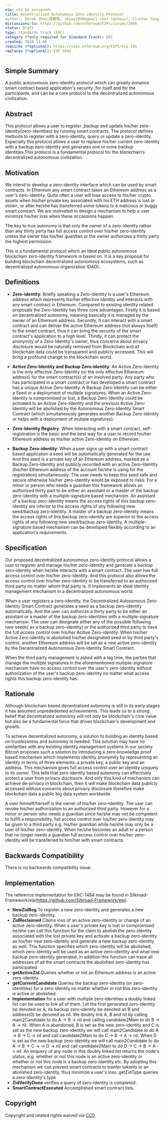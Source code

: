 ```yaml
---
eip: <to be assigned>
title: Decentralized Autonomous Zero-identity Protocol
author:, Derek Zhou(周朝晖, zhous1998@gmail.com) (@zhous); Clinton Tong(21239506@qq.com); Yuefei Tan(whtyfhas@gmail.com)</a>; 
discussions-to: https://github.com/ethereum/EIPs/issues/1666
status: Draft
type: Standards Track (ERC)
category (*only required for Standard Track): ERC
created: 2018-11-06
requires (*optional): https://eips.ethereum.org/EIPS/eip-191
replaces (*optional): EIP 1666
---
```


## Simple Summary
A public autonomous zero-identity protocol which can greatly enhance smart contract based application's security ,for itself and for the participants, and can be a core protocol to the decentralized autonomous civilization. 

## Abstract
This protocol allows a user to register ,backup and update his/her zero-identity(zero-identities) by running smart contracts. The protocol defines methods to register with a zero-identity, query or update a zero-identity. Especially this protocol allows a user to replace his/her current zero-identity with a backup zero-identity and generates one or more backup identities.This protocol is a fundamental protocol for the blockchain‘s decentralized autonomous civilization.

## Motivation
We intend to develop a zero-identity interface which can be used by smart contracts. In Ethereum any smart contract takes an Ethereum address as a user's zero-identity. Quite often a user will lose access to his/her crypto assets when his/her private key associated with his ETH address is lost or stolen, or after he/she has transferred some tokens to a malicious or buggy smart contract. We are motivated to design a mechanism to help a user minimize his/her loss when these occassions happen.

The key to true autonomy is that only the owner of a zero-identity rather than any thirty party has full access control over his/her zero-identity unless the owner has his/her guardian or the owner authorizes a thirty party the highest permission. 

This is a fundamental protocol which an ideal public autonomous blockchain zero-identity framework is based on. It is a key proposal for building blockchain decentralized autonomous ecosystems, such as decentralized autonomous organization (DAO).

## Definitions
* **Zero-identity**: Briefly speaking a Zero-Identity is a user's Ethereum address which represents his/her effective identity and interacts with any smart contract in Ethereum. Compared to existing identity related proposals the Zero-Identity has three core advantages. Firstly it is based on decentralized autonomy, meaning basically it is managed by the owner of an Ethereum address. Secondly, It can interact with a smart contract and can deliver the active Ethereum address (not always itself) to the smart contract, thus it can bring the security of the smart contract's application to a high level. Thirdly, it can protect the anonymity of a Zero-Identity's owner, thus concerns about privacy disclosure would be naturally removed from Blockchain and all blockchain data could be transparent and publicly accessed. This will bring a profound change to the blockchain world.

* **Active Zero-Identity and Backup Zero-Identity**: An Active Zero-Identity is the only effective Zero-Identity (or the only effective Ethereum address) for the smart contract(s) of an involved party. Any party who has participated in a smart contract or has developed a smart contract has a unique Active Zero-Identity. A Backup Zero-Identity can be either a Seed or a deployment of multiple signatures. When an Active Zero-Identity is compromised or lost, a Backup Zero-Identity could be activated to an Active Zero-Identity and the previous Active Zero-Identity will be abolished by the Autonomous Zero-Identity Smart Contract (which simultaneously generates another Backup Zero-identity or helps with a deployment of mutiple signatures).  

* **Zero-Identity Registry**: When interacting with a smart contract, self-registration is the basic and the best way for a user to record his/her Ethereum address as his/her active Zero-identity on Ethereum.

* **Backup Zero-identity**: When a user signs up with a smart contract based application a seed will be automatically generated for the use. And this seed is a private key of an Ethereum address, marked as a Backup Zero-Identity and publicly recorded with an active Zero-Identity (his/her Ethereum address of the account he/she is using for the registration) simultaneously. The user needs to keep this seed safe and secure otherwise his/her zero-identity would be exposed to risks. For a minor or person who needs a guardian this framework allows an authorized thirty part to be either an assistant or a master of the backup zero-identity with a multiple-signature based mechanism. An assistant of a backup zero-identity means the access rights of this backup zero-identity are inferior to the access rights of any following new seed/backup zero-identity. A master of a backup zero-identity means the access rights of this backup zero-identity are superior to the access rights of any following new seed/backup zero-identity. A multiple-signature based mechanism can be developed flexibly according to an application's requirements.

## Specification
Our proposed decentralized autonomous zero-identity protocol allows a user to register and manage his/her zero-identity and generate a backup zero-identity when he/she interacts with a smart contract. The user has full access control over his/her zero-identity. And this protocol also allows the access control over his/her zero-identity to be transferred to an authorized third party no matter whom that party is. It implements an ideal identity management mechanism in a decentralized autonomous world. 

When a user registers a zero-identity, the Decentralized Autonomous Zero-Identity Smart Contract generates a seed as a backup zero-identity automatically. And the user can authorize a thirty party to be either an assistant or a master of the backup zero-identities with a multiple-signature mechanism. The user can designate either any of the possible following new seeds( as a backup zero-identity) or the authorized third party to have the full access control over his/her Acitive Zero-identity. When his/her Active Zero-identity is abolished his/her designated seed or by third party's control, another Ethereum address will be set as a new active zero-identity by the Decentralized Autonomous Zero-Identity Smart Contract.

When the third party management is asked with a lag time, the parties that manage the multiple signatures in the aforementioned multiple-signature mechanism have no access control over the user's zero-identity without authorization of the user's backup zero-identity no matter what access rights this backup zero-identity has.

## Rationale
Although blockchain based decentralized autonomy is still in its early stages it has assumed unprededented achievements. This leads us to a strong belief that decentralized autonomy will not only be blockchain's core value but also be a fundamental force that drives blockchain's development and growth.

To achieve decentralized autonomy, a solution to building an identity based on trustlessness and autonomy is needed. This solution may have no similarities with any existing identity management systems in our society. Bitcoin proposes such a solution by introducing a zero-knowledge proof based mechanism which implements identity anonymity by representing an identity in terms of three elements: a private key, a public key and an address. This mechanism gives full access control over an identity uniquely to its owner. This tells that zero-identity based autonomy can effectively protect a user from privacy disclosure. And only this kind of mechanism can achieve de-privacy in blockchain, then it will make blockchain data publicly accessed without concerns about privacy disclosure therefore make blockchain data a public big data system worldwide.

A user himself/herself is the owner of his/her zero-identity. The user can revoke his/her authorization to an authorized third party. However for a minor or person who needs a guardian since he/she may not be competent to fulfill a responsibility, full access control over his/her zero-identity may be given to a third party e.g. his/her guardian while he/she may only be a user of his/her zero-identity. When he/she becomes an adult or a person that no longer needs a guardian full access control over his/her zero-identity will be transferred  to him/her with smart contracts.  

## Backwards Compatibility
There is no backwards compatibility issue. 

## Implementation
The reference implementation for ERC-1484 may be found in Silkroad-Framework/eip(https://github.com/Silkroad-Framework/eip).
* **NewZidReg** To register a new zero-identity and generates a new backup zero-identity.
* **ZidReclaimed** Claims loss of an active zero-identity or change of an active zero-identity. When a user's private key is lost or compromised he/she can call this function for the claim to abolish the zero-identity associated with the lost private key and activate a backup zero-identity as his/her new zero-identity and generate a new backup zero-identity as well. This function specifies which zero-identity will be abolished, which zero-identity will be used as an active zero-identity and what new backup zero-identity generated. In addition this function can trace all addresses of all the smart contracts the abolished zero-identity has participated.   
* **getActiveZid** Queries whether or not an Ethereum address is an active zero-identity.
* **getCurrentCandidate** Queries the backup zero-identity (or zero-identities) for a zero-identity no matter whether or not this zero-identity is active or abolished. 
* **Implementation** for a user with multiple zero-identities a doubly linked list can be used to link all of them. Let the first generated zero-identity be denoted as A, its backup zero-identity be denoted as B and address(0) be denoted as nil. We doubly link A, B and nil by calling main2Candidate to do A -> B -> nil and calling candidate2Main to do B -> A -> nil. When A is abandoned, B is set as the new zero-identity and C is set as the new backup zero-identity we  will call main2Candidate to do A -> B -> C -> nil and call candidate2Main to do C -> B -> A -> nil. When D is set as the new backup zero-identity we will call main2Candidate to do A -> B -> C -> -> D -> nil and call candidate2Main to do D -> C -> B -> A -> nil. An enquery of any node in this doubly linked list returns the node's status, e.g. whether or not this node is an active zero-identity or whether or not this node is a backup zero-identity etc. By adopting this mechanism we can prevent smart contracts to tranfer tokents to an abolished zero-identity, thus minimize a user's loss.
getZidType queries a zero-identity's type
* **ZidVerifyDone** verifies a query of zero-identity is completed.
* **SmartContractExecuted** Accomplished smart contract lists.

## Copyright
Copyright and related rights waived via [CC0](https://creativecommons.org/publicdomain/zero/1.0/).
